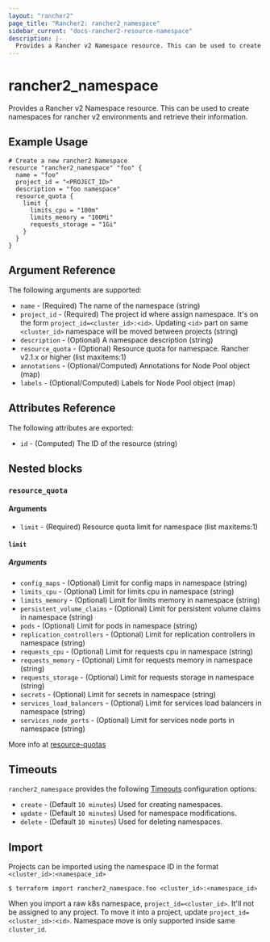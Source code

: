 ```yaml
---
layout: "rancher2"
page_title: "Rancher2: rancher2_namespace"
sidebar_current: "docs-rancher2-resource-namespace"
description: |-
  Provides a Rancher v2 Namespace resource. This can be used to create namespaces for rancher v2 environments and retrieve their information.
---
```


# rancher2\_namespace

Provides a Rancher v2 Namespace resource. This can be used to create namespaces for rancher v2 environments and retrieve their information.

## Example Usage

```hcl
# Create a new rancher2 Namespace
resource "rancher2_namespace" "foo" {
  name = "foo"
  project_id = "<PROJECT_ID>"
  description = "foo namespace"
  resource_quota {
    limit {
      limits_cpu = "100m"
      limits_memory = "100Mi"
      requests_storage = "1Gi"
    }
  }
}
```

## Argument Reference

The following arguments are supported:

* `name` - (Required) The name of the namespace (string)
* `project_id` - (Required) The project id where assign namespace. It's on the form `project_id=<cluster_id>:<id>`. Updating `<id>` part on same `<cluster_id>` namespace will be moved between projects (string)
* `description` - (Optional) A namespace description (string)
* `resource_quota` - (Optional) Resource quota for namespace. Rancher v2.1.x or higher (list maxitems:1)
* `annotations` - (Optional/Computed) Annotations for Node Pool object (map)
* `labels` - (Optional/Computed) Labels for Node Pool object (map)

## Attributes Reference

The following attributes are exported:

* `id` - (Computed) The ID of the resource (string)

## Nested blocks

### `resource_quota`

#### Arguments

* `limit` - (Required) Resource quota limit for namespace (list maxitems:1)

#### `limit`

##### Arguments

* `config_maps` - (Optional) Limit for config maps in namespace (string)
* `limits_cpu` - (Optional) Limit for limits cpu in namespace (string)
* `limits_memory` - (Optional) Limit for limits memory in namespace (string)
* `persistent_volume_claims` - (Optional) Limit for persistent volume claims in namespace (string)
* `pods` - (Optional) Limit for pods in namespace (string)
* `replication_controllers` - (Optional) Limit for replication controllers in namespace (string)
* `requests_cpu` - (Optional) Limit for requests cpu in namespace (string)
* `requests_memory` - (Optional) Limit for requests memory in namespace (string)
* `requests_storage` - (Optional) Limit for requests storage in namespace (string)
* `secrets` - (Optional) Limit for secrets in namespace (string)
* `services_load_balancers` - (Optional) Limit for services load balancers in namespace (string)
* `services_node_ports` - (Optional) Limit for services node ports in namespace (string)

More info at [resource-quotas](https://rancher.com/docs/rancher/v2.x/en/k8s-in-rancher/projects-and-namespaces/resource-quotas/)

## Timeouts

`rancher2_namespace` provides the following
[Timeouts](https://www.terraform.io/docs/configuration/resources.html#operation-timeouts) configuration options:

- `create` - (Default `10 minutes`) Used for creating namespaces.
- `update` - (Default `10 minutes`) Used for namespace modifications.
- `delete` - (Default `10 minutes`) Used for deleting namespaces.

## Import

Projects can be imported using the namespace ID in the format `<cluster_id>:<namespace_id>`

```
$ terraform import rancher2_namespace.foo <cluster_id>:<namespace_id>
```

When you import a raw k8s namespace, `project_id=<cluster_id>`. It'll not be assigned to any project. To move it into a project, update `project_id=<cluster_id>:<id>`. Namespace move is only supported inside same `cluster_id`.
